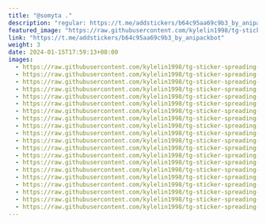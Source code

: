 ```yaml
---
title: "@somyta ."
description: "regular: https://t.me/addstickers/b64c95aa69c9b3_by_anipackbot"
featured_image: "https://raw.githubusercontent.com/kylelin1998/tg-sticker-spreading-worldwide-images/main/img/c7b71861-7d7e-4e2a-954b-b646f0c8df40.jpg"
link: "https://t.me/addstickers/b64c95aa69c9b3_by_anipackbot"
weight: 3
date: 2024-01-15T17:59:13+08:00
images:
  - https://raw.githubusercontent.com/kylelin1998/tg-sticker-spreading-worldwide-images/main/img/c7b71861-7d7e-4e2a-954b-b646f0c8df40.jpg
  - https://raw.githubusercontent.com/kylelin1998/tg-sticker-spreading-worldwide-images/main/img/dafea43c-ed45-417f-973a-75a4b21145ae.jpg
  - https://raw.githubusercontent.com/kylelin1998/tg-sticker-spreading-worldwide-images/main/img/8c7a0489-be27-4831-a0ba-476518e5b667.jpg
  - https://raw.githubusercontent.com/kylelin1998/tg-sticker-spreading-worldwide-images/main/img/ef247777-6bf7-4444-9e21-23aab73ce678.jpg
  - https://raw.githubusercontent.com/kylelin1998/tg-sticker-spreading-worldwide-images/main/img/52282a32-edd3-4136-bf36-13b26e879516.jpg
  - https://raw.githubusercontent.com/kylelin1998/tg-sticker-spreading-worldwide-images/main/img/e61413e6-9b87-46e3-b1bf-183fc4b0bc45.jpg
  - https://raw.githubusercontent.com/kylelin1998/tg-sticker-spreading-worldwide-images/main/img/478ef0e9-9006-449d-aded-704bf162c582.jpg
  - https://raw.githubusercontent.com/kylelin1998/tg-sticker-spreading-worldwide-images/main/img/aab5fcf0-560b-4702-b6b7-3f654b5ba722.jpg
  - https://raw.githubusercontent.com/kylelin1998/tg-sticker-spreading-worldwide-images/main/img/6639ca04-af14-4664-a05a-4b3b14c9b08e.jpg
  - https://raw.githubusercontent.com/kylelin1998/tg-sticker-spreading-worldwide-images/main/img/be5f8680-bc44-47b0-ac8b-3264178c9dd6.jpg
  - https://raw.githubusercontent.com/kylelin1998/tg-sticker-spreading-worldwide-images/main/img/a4eea057-70ce-42de-beca-3ed9bd744033.jpg
  - https://raw.githubusercontent.com/kylelin1998/tg-sticker-spreading-worldwide-images/main/img/20171c9a-b4a4-49b3-b860-0518ad30fc7f.jpg
  - https://raw.githubusercontent.com/kylelin1998/tg-sticker-spreading-worldwide-images/main/img/1af94061-55c8-40be-8290-25dd9597057b.jpg
  - https://raw.githubusercontent.com/kylelin1998/tg-sticker-spreading-worldwide-images/main/img/24c73c21-5886-4223-a7df-ceb0ced503da.jpg
  - https://raw.githubusercontent.com/kylelin1998/tg-sticker-spreading-worldwide-images/main/img/39291581-480b-40a8-ab63-d5463cc7d2f0.jpg
  - https://raw.githubusercontent.com/kylelin1998/tg-sticker-spreading-worldwide-images/main/img/89cc44c2-29e2-41cc-8f9b-f7ab0a216ae3.jpg
  - https://raw.githubusercontent.com/kylelin1998/tg-sticker-spreading-worldwide-images/main/img/df57cd4e-c1a5-4f5f-90dd-9d668b33c995.jpg
  - https://raw.githubusercontent.com/kylelin1998/tg-sticker-spreading-worldwide-images/main/img/1ed9272c-5e6b-494c-817d-c922f44ce131.jpg
  - https://raw.githubusercontent.com/kylelin1998/tg-sticker-spreading-worldwide-images/main/img/3fdc6790-3b79-4726-bd13-96891de3b798.jpg
  - https://raw.githubusercontent.com/kylelin1998/tg-sticker-spreading-worldwide-images/main/img/5a687526-a31c-46d0-ad42-1d2f146ef56c.jpg
---
```

